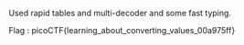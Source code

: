 Used rapid tables and multi-decoder and some fast typing.


Flag : picoCTF{learning_about_converting_values_00a975ff}
